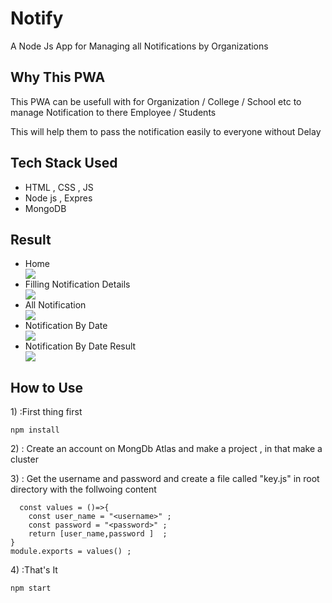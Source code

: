 # Notify
A Node Js App for Managing all Notifications by Organizations

## Why This PWA
<p> This PWA can be usefull with for Organization / College / School etc to manage Notification to there Employee / Students </p>
<p> This will help them to pass the notification easily to everyone without Delay</p>

## Tech Stack Used
<ul>
  <li> HTML , CSS , JS </li>
  <li> Node js , Expres </li>
  <li> MongoDB </li>
</ul>

## Result
<ul>
  <li> Home </li>
    <img src = "images/one.png">
  <li> Filling Notification Details </li>
    <img src = "images/two.png">
  <li> All Notification </li>
    <img src = "images/four.png">
  <li> Notification By Date </li>
    <img src = "images/five.png">
  <li> Notification By Date Result </li>
    <img src = "images/six.png">
</ul>

## How to Use
<p>1) :First thing first 
  
```npm install```
</p>
<p>2) : Create an account on MongDb Atlas and make a project , in that make a cluster </p>
<p>3) : Get the username and password and create a file called "key.js" in root directory with the follwoing content 
  
```
  const values = ()=>{
    const user_name = "<username>" ;
    const password = "<password>" ;
    return [user_name,password ]  ;
}
module.exports = values() ;
````
</p>
<p>4) :That's It 
  
```npm start```
</p>
